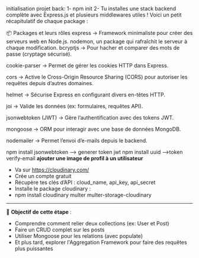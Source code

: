 initialisation projet back:
1- npm init
2-  Tu installes une stack backend complète avec Express.js et plusieurs middlewares utiles ! Voici un petit récapitulatif de chaque package :

📦 Packages et leurs rôles
express → Framework minimaliste pour créer des serveurs web en Node.js.
nodemon, un package qui rafraîchit le serveur à chaque modification.
bcryptjs → Pour hacher et comparer des mots de passe (cryptage sécurisé).

cookie-parser → Permet de gérer les cookies HTTP dans Express.

cors → Active le Cross-Origin Resource Sharing (CORS) pour autoriser les requêtes depuis d’autres domaines.

helmet → Sécurise Express en configurant divers en-têtes HTTP.

joi → Valide les données (ex: formulaires, requêtes API).

jsonwebtoken (JWT) → Gère l’authentification avec des tokens JWT.

mongoose → ORM pour interagir avec une base de données MongoDB.

nodemailer → Permet l’envoi d’e-mails depuis le backend.

npm install jsonwebtoken --> generer token jwt
npm install uuid  -->token verify-email
 **ajouter une image de profil à un utilisateur**
 - Va sur https://cloudinary.com/
- Crée un compte gratuit
- Récupère tes clés d’API : cloud_name, api_key, api_secret
- Installe le package cloudinary : 
- npm install cloudinary multer multer-storage-cloudinary
---------------------------------------------------
🧠 **Objectif de cette étape** :
- Comprendre comment relier deux collections (ex: User et Post)
- Faire un CRUD complet sur les posts
- Utiliser Mongoose pour les relations (avec populate)
- Et plus tard, explorer l'Aggregation Framework pour faire des requêtes plus puissantes